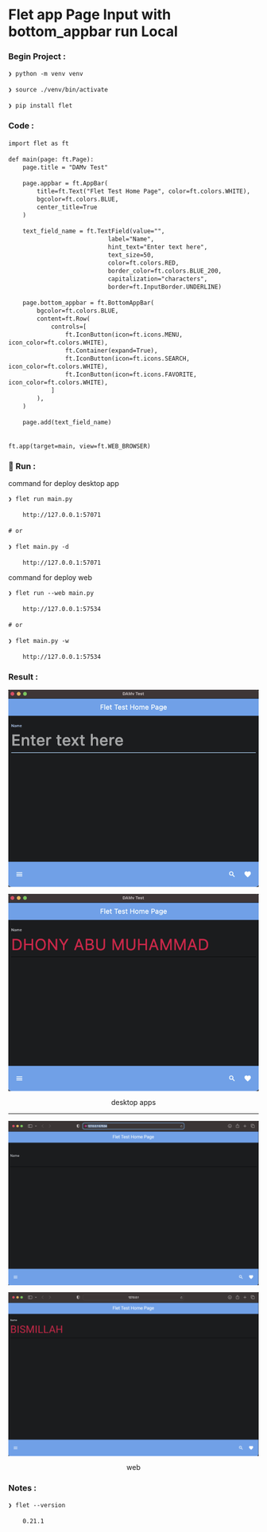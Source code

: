 # Flet app Page Input with bottom_appbar run Local


### Begin Project :

    ❯ python -m venv venv

    ❯ source ./venv/bin/activate

    ❯ pip install flet


### Code :

    import flet as ft

    def main(page: ft.Page):
        page.title = "DAMv Test" 

        page.appbar = ft.AppBar(
            title=ft.Text("Flet Test Home Page", color=ft.colors.WHITE),  
            bgcolor=ft.colors.BLUE,  
            center_title=True  
        )

        text_field_name = ft.TextField(value="", 
                                label="Name",
                                hint_text="Enter text here", 
                                text_size=50,
                                color=ft.colors.RED,
                                border_color=ft.colors.BLUE_200, 
                                capitalization="characters",
                                border=ft.InputBorder.UNDERLINE)

        page.bottom_appbar = ft.BottomAppBar(
            bgcolor=ft.colors.BLUE,
            content=ft.Row(
                controls=[
                    ft.IconButton(icon=ft.icons.MENU, icon_color=ft.colors.WHITE),
                    ft.Container(expand=True),
                    ft.IconButton(icon=ft.icons.SEARCH, icon_color=ft.colors.WHITE),
                    ft.IconButton(icon=ft.icons.FAVORITE, icon_color=ft.colors.WHITE),
                ]
            ),
        )

        page.add(text_field_name)

        
    ft.app(target=main, view=ft.WEB_BROWSER)




### &#x1F3C3; Run :

command for deploy desktop app

    ❯ flet run main.py

        http://127.0.0.1:57071

    # or 

    ❯ flet main.py -d 

        http://127.0.0.1:57071


command for deploy web

    ❯ flet run --web main.py

        http://127.0.0.1:57534

    # or 

    ❯ flet main.py -w

        http://127.0.0.1:57534



### Result :

<p align="center">
    <img src="./gambar-petunjuk/ss_flet_desk_app_01-1.png" alt="ss_flet_desk_app_01-1" style="display: block; margin: 0 auto;">
</p>
<p align="center">
    <img src="./gambar-petunjuk/ss_flet_desk_app_01-2.png" alt="ss_flet_desk_app_01-2" style="display: block; margin: 0 auto;">
</p>
<p align="center">desktop apps</p>

---

<p align="center">
    <img src="./gambar-petunjuk/ss_flet_web_app_01-1.png" alt="ss_flet_web_app_01-1" style="display: block; margin: 0 auto;">
</p>
<p align="center">
    <img src="./gambar-petunjuk/ss_flet_web_app_01-2.png" alt="ss_flet_web_app_01-2" style="display: block; margin: 0 auto;">
</p>
<p align="center">web</p>


### Notes :

    ❯ flet --version

        0.21.1
